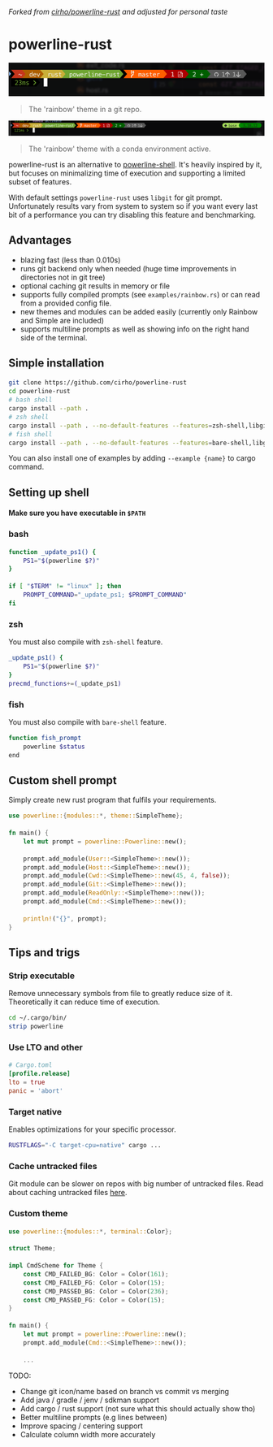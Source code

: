 _Forked from [cirho/powerline-rust](https://github.com/cirho/powerline-rust) and adjusted for personal taste_

# powerline-rust

![Header shell image](main.png)

> The 'rainbow' theme in a git repo.

![Shell with pyenv showing](with_pyenv.png)

> The 'rainbow' theme with a conda environment active.

powerline-rust is an alternative to [powerline-shell](https://github.com/b-ryan/powerline-shell). It's heavily inspired
by it, but focuses on minimalizing time of execution and supporting a limited subset of features.

With default settings `powerline-rust` uses `libgit` for git prompt. Unfortunately results vary from system to system so
if you want every last bit of a performance you can try disabling this feature and benchmarking.

## Advantages

- blazing fast (less than 0.010s)
- runs git backend only when needed (huge time improvements in directories not in git tree)
- optional caching git results in memory or file
- supports fully compiled prompts (see `examples/rainbow.rs`) or can read from a provided config file.
- new themes and modules can be added easily (currently only Rainbow and Simple are included)
- supports multiline prompts as well as showing info on the right hand side of the terminal.

## Simple installation

```bash
git clone https://github.com/cirho/powerline-rust
cd powerline-rust
# bash shell 
cargo install --path .
# zsh shell 
cargo install --path . --no-default-features --features=zsh-shell,libgit
# fish shell
cargo install --path . --no-default-features --features=bare-shell,libgit
```

You can also install one of examples by adding `--example {name}` to cargo command.

## Setting up shell

#### Make sure you have executable in `$PATH`

### bash

```bash
function _update_ps1() {
    PS1="$(powerline $?)"
}

if [ "$TERM" != "linux" ]; then
    PROMPT_COMMAND="_update_ps1; $PROMPT_COMMAND"
fi
```

### zsh

You must also compile with `zsh-shell` feature.

```zsh
_update_ps1() {
    PS1="$(powerline $?)"
}
precmd_functions+=(_update_ps1)
```

### fish

You must also compile with `bare-shell` feature.

```bash
function fish_prompt
    powerline $status
end
```

## Custom shell prompt

Simply create new rust program that fulfils your requirements.

```rust
use powerline::{modules::*, theme::SimpleTheme};

fn main() {
    let mut prompt = powerline::Powerline::new();

    prompt.add_module(User::<SimpleTheme>::new());
    prompt.add_module(Host::<SimpleTheme>::new());
    prompt.add_module(Cwd::<SimpleTheme>::new(45, 4, false));
    prompt.add_module(Git::<SimpleTheme>::new());
    prompt.add_module(ReadOnly::<SimpleTheme>::new());
    prompt.add_module(Cmd::<SimpleTheme>::new());

    println!("{}", prompt);
}


```

## Tips and trigs

### Strip executable

Remove unnecessary symbols from file to greatly reduce size of it.
Theoretically it can reduce time of execution.

```bash
cd ~/.cargo/bin/
strip powerline
```

### Use LTO and other

```toml
# Cargo.toml
[profile.release]
lto = true
panic = 'abort'
```

### Target native

Enables optimizations for your specific processor.

```bash
RUSTFLAGS="-C target-cpu=native" cargo ...
```

### Cache untracked files

Git module can be slower on repos with big number of untracked files. Read about caching untracked
files  [here](https://git-scm.com/docs/git-update-index).

### Custom theme

```rust
use powerline::{modules::*, terminal::Color};

struct Theme;

impl CmdScheme for Theme {
    const CMD_FAILED_BG: Color = Color(161);
    const CMD_FAILED_FG: Color = Color(15);
    const CMD_PASSED_BG: Color = Color(236);
    const CMD_PASSED_FG: Color = Color(15);
}

fn main() {
    let mut prompt = powerline::Powerline::new();
    prompt.add_module(Cmd::<SimpleTheme>::new());

    ...
```

TODO:

- Change git icon/name based on branch vs commit vs merging
- Add java / gradle / jenv / sdkman support
- Add cargo / rust support (not sure what this should actually show tho)
- Better multiline prompts (e.g lines between)
- Improve spacing / centering support
- Calculate column width more accurately
